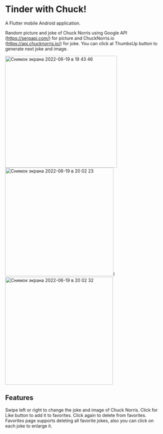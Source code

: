 # Tinder with Chuck!

A Flutter mobile Android application.

Random picture and joke of Chuck Norris using Google API (https://serpapi.com/) for picture and ChuckNorris.io (https://api.chucknorris.io/) for joke. You can click at ThumbsUp button to generate next joke and image.

<img width="357" alt="Снимок экрана 2022-06-19 в 19 43 46" src="https://user-images.githubusercontent.com/64196918/174492203-db589754-df13-4b1a-9c84-24d4f99a3550.png">
<img width="346" alt="Снимок экрана 2022-06-19 в 20 02 23" src="https://user-images.githubusercontent.com/64196918/174492274-e574f4ff-ffee-4188-b60d-4406a0e7ae78.png">!
<img width="344" alt="Снимок экрана 2022-06-19 в 20 02 32" src="https://user-images.githubusercontent.com/64196918/174492338-ad95266a-6660-449e-85d7-249c1879e944.png">


## Features
Swipe left or right to change the joke and image of Chuck Norris.
Click for Like button to add it to favorites. Click again to delete from favorites.
Favorites page supports deleting all favorite jokes, also you can click on each joke to enlarge it.

